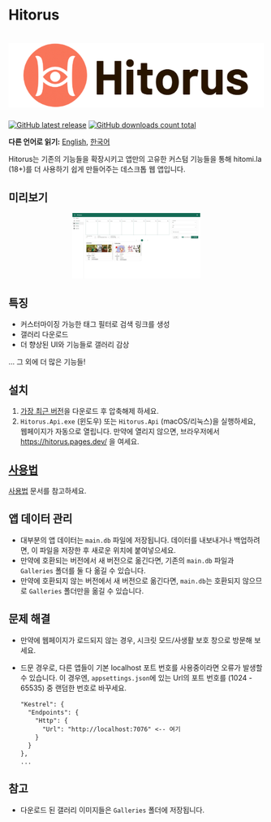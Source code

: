 # Hitorus

<h1 align="center">
  <picture>
    <source media="(prefers-color-scheme: dark)" srcset="content/banner-dark.jpeg">
    <source media="(prefers-color-scheme: light)" srcset="content/banner-light.png">
    <img alt="Hitorus" src="content/banner-light.png">
  </picture>
</h1>

[![GitHub latest release](https://img.shields.io/github/release/kaismic/Hitorus.svg?logo=github)](https://github.com/kaismic/Hitorus/releases/latest)
[![GitHub downloads count total](https://img.shields.io/github/downloads/kaismic/Hitorus/total.svg?logo=github)](https://github.com/kaismic/Hitorus/releases)

**다른 언어로 읽기:** [English](README.md), [한국어](README-ko.md)

Hitorus는 기존의 기능들을 확장시키고 앱만의 고유한 커스텀 기능들을 통해 hitomi.la (18+)를 더 사용하기 쉽게 만들어주는 데스크톱 웹 앱입니다.

## 미리보기
<div align="center">
  <img src="./content/preview-1.jpeg" width="50%">
</div>

## 특징
- 커스터마이징 가능한 태그 필터로 검색 링크를 생성
- 갤러리 다운로드
- 더 향상된 UI와 기능들로 갤러리 감상

... 그 외에 더 많은 기능들!

## 설치
1. [가장 최근 버전](https://github.com/kaismic/Hitorus/releases/latest)을 다운로드 후 압축해제 하세요.
2. `Hitorus.Api.exe` (윈도우) 또는 `Hitorus.Api` (macOS/리눅스)을 실행하세요, 웹페이지가 자동으로 열립니다. 만약에 열리지 않으면, 브라우저에서 https://hitorus.pages.dev/ 을 여세요.

## [사용법](/wiki/ko/usage.md)
[사용법](/wiki/ko/usage.md) 문서를 참고하세요.


## 앱 데이터 관리
- 대부분의 앱 데이터는 `main.db` 파일에 저장됩니다. 데이터를 내보내거나 백업하려면, 이 파일을 저장한 후 새로운 위치에 붙여넣으세요.
- 만약에 호환되는 버전에서 새 버전으로 옮긴다면, 기존의 `main.db` 파일과 `Galleries` 폴더를 둘 다 옮길 수 있습니다.
- 만약에 호환되지 않는 버전에서 새 버전으로 옮긴다면, `main.db`는 호환되지 않으므로 `Galleries` 폴더만을 옮길 수 있습니다.

## 문제 해결
- 만약에 웹페이지가 로드되지 않는 경우, 시크릿 모드/사생활 보호 창으로 방문해 보세요.
- 드문 경우로, 다른 앱들이 기본 localhost 포트 번호를 사용중이라면 오류가 발생할 수 있습니다. 이 경우엔, `appsettings.json`에 있는 Url의 포트 번호를 (1024 - 65535) 중 랜덤한 번호로 바꾸세요.

      "Kestrel": {
        "Endpoints": {
          "Http": {
            "Url": "http://localhost:7076" <-- 여기
          }
        }
      },
      ...

## 참고
- 다운로드 된 갤러리 이미지들은 `Galleries` 폴더에 저장됩니다.
